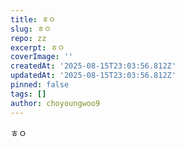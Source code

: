 ```yaml
---
title: ㅎㅇ
slug: ㅎㅇ
repo: zz
excerpt: ㅎㅇ
coverImage: ''
createdAt: '2025-08-15T23:03:56.812Z'
updatedAt: '2025-08-15T23:03:56.812Z'
pinned: false
tags: []
author: choyoungwoo9
---
```

ㅎㅇ
